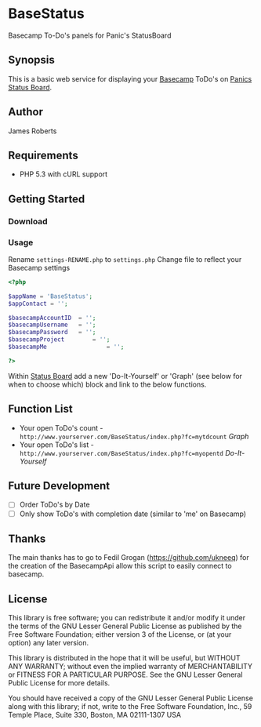 BaseStatus
==========

Basecamp To-Do's panels for Panic's StatusBoard

Synopsis
--------
This is a basic web service for displaying your [Basecamp](https://basecamp.com) ToDo's on [Panics Status Board](http://panic.com/statusboard/).

Author
------
James Roberts

## Requirements
* PHP 5.3 with cURL support

## Getting Started

### Download


### Usage

Rename ```settings-RENAME.php``` to ```settings.php```
Change file to reflect your Basecamp settings

```php
<?php

$appName = 'BaseStatus';
$appContact = '';

$basecampAccountID 	= '';
$basecampUsername 	= '';
$basecampPassword 	= '';
$basecampProject 		= '';
$basecampMe 				= ''; 

?>
```

Within [Status Board](http://panic.com/statusboard/) add a new 'Do-It-Yourself' or 'Graph' (see below for when to choose which) block and link to the below functions.


## Function List

* Your open ToDo's count - ```http://www.yourserver.com/BaseStatus/index.php?fc=mytdcount``` _Graph_
* Your open ToDo's list - ```http://www.yourserver.com/BaseStatus/index.php?fc=myopentd```	_Do-It-Yourself_


Future Development
------------------

- [ ] Order ToDo's by Date
- [ ] Only show ToDo's with completion date (similar to 'me' on Basecamp)

Thanks
------
The main thanks has to go to Fedil Grogan (https://github.com/ukneeq) for the creation of the BasecampApi allow this script to easily connect to basecamp.

## License
This library is free software; you can redistribute it and/or
modify it under the terms of the GNU Lesser General Public
License as published by the Free Software Foundation; either
version 3 of the License, or (at your option) any later version.

This library is distributed in the hope that it will be useful,
but WITHOUT ANY WARRANTY; without even the implied warranty of
MERCHANTABILITY or FITNESS FOR A PARTICULAR PURPOSE.  See the GNU
Lesser General Public License for more details.

You should have received a copy of the GNU Lesser General Public
License along with this library; if not, write to the Free Software
Foundation, Inc., 59 Temple Place, Suite 330, Boston, MA  02111-1307  USA


